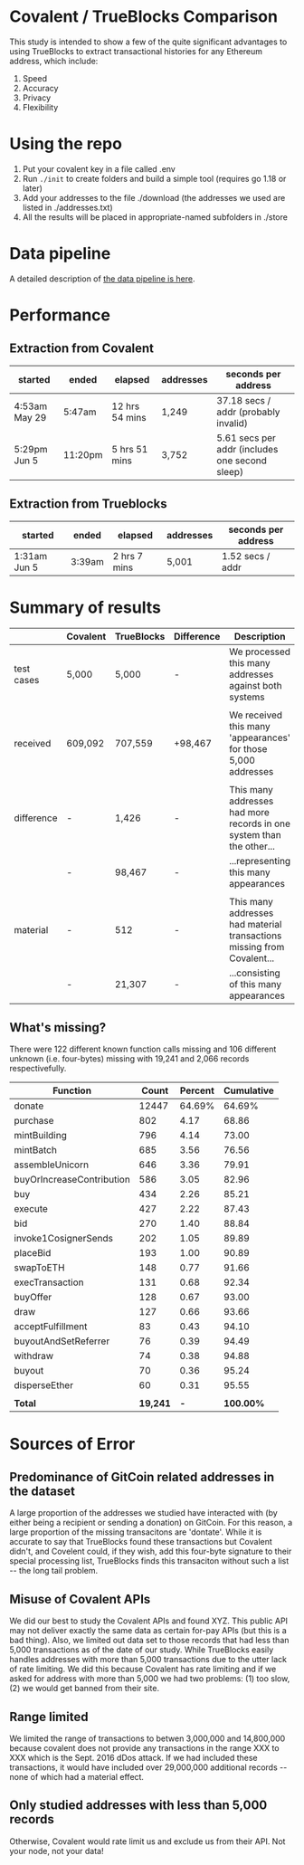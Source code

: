 # Covalent / TrueBlocks Comparison

This study is intended to show a few of the quite significant advantages to using TrueBlocks to extract transactional histories
for any Ethereum address, which include:

1. Speed
2. Accuracy
3. Privacy
4. Flexibility

# Using the repo

1. Put your covalent key in a file called .env
2. Run `./init` to create folders and build a simple tool (requires go 1.18 or later)
3. Add your addresses to the file ./download (the addresses we used are listed in ./addresses.txt)
4. All the results will be placed in appropriate-named subfolders in ./store

# Data pipeline

A detailed description of [the data pipeline is here](https://github.com/TrueBlocks/tokenomics/blob/main/explorations/covalent/PROCESS.md).

# Performance

## Extraction from Covalent

| started       | ended   | elapsed        | addresses | seconds per address                            |
| ------------- | ------- | -------------- | --------- | ---------------------------------------------- |
| 4:53am May 29 | 5:47am  | 12 hrs 54 mins | 1,249     | 37.18 secs / addr (probably invalid)           |
| 5:29pm Jun 5  | 11:20pm | 5 hrs 51 mins  | 3,752     | 5.61 secs per addr (includes one second sleep) |

## Extraction from Trueblocks

| started      | ended  | elapsed      | addresses | seconds per address |
| ------------ | ------ | ------------ | --------- | ------------------- |
| 1:31am Jun 5 | 3:39am | 2 hrs 7 mins | 5,001     | 1.52 secs / addr    |

# Summary of results

|            | Covalent | TrueBlocks | Difference | Description                                                             |
| ---------- | -------- | ---------- | ---------- | ----------------------------------------------------------------------- |
| test cases | 5,000    | 5,000      | -          | We processed this many addresses against both systems                   |
|            |          |            |            |                                                                         |
| received   | 609,092  | 707,559    | +98,467    | We received this many 'appearances' for those 5,000 addresses           |
|            |          |            |            |                                                                         |
| difference | -        | 1,426      | -          | This many addresses had more records in one system than the other...    |
|            | -        | 98,467     | -          | ...representing this many appearances                                   |
|            |          |            |            |                                                                         |
| material   | -        | 512        | -          | This many addresses had  material transactions missing from Covalent... |
|            | -        | 21,307     | -          | ...consisting of this many appearances                                  |

## What's missing?

There were 122 different known function calls missing and 106 different unknown (i.e. four-bytes) missing with 19,241 and 2,066 records respectivefully.

| Function                  | Count      | Percent | Cumulative  |
| ------------------------- | ---------- | ------- | ----------- |
| donate                    | 12447      | 64.69%  | 64.69%      |
| purchase                  | 802        | 4.17    | 68.86       |
| mintBuilding              | 796        | 4.14    | 73.00       |
| mintBatch                 | 685        | 3.56    | 76.56       |
| assembleUnicorn           | 646        | 3.36    | 79.91       |
| buyOrIncreaseContribution | 586        | 3.05    | 82.96       |
| buy                       | 434        | 2.26    | 85.21       |
| execute                   | 427        | 2.22    | 87.43       |
| bid                       | 270        | 1.40    | 88.84       |
| invoke1CosignerSends      | 202        | 1.05    | 89.89       |
| placeBid                  | 193        | 1.00    | 90.89       |
| swapToETH                 | 148        | 0.77    | 91.66       |
| execTransaction           | 131        | 0.68    | 92.34       |
| buyOffer                  | 128        | 0.67    | 93.00       |
| draw                      | 127        | 0.66    | 93.66       |
| acceptFulfillment         | 83         | 0.43    | 94.10       |
| buyoutAndSetReferrer      | 76         | 0.39    | 94.49       |
| withdraw                  | 74         | 0.38    | 94.88       |
| buyout                    | 70         | 0.36    | 95.24       |
| disperseEther             | 60         | 0.31    | 95.55       |
|                           |            |         |             |
| **Total**                 | **19,241** | **-**   | **100.00%** |

# Sources of Error

## Predominance of GitCoin related addresses in the dataset

A large proportion of the addresses we studied have interacted with (by either being 
a recipient or sending a donation) on GitCoin. For this reason, a large proportion of 
the missing transacitons are 'dontate'. While it is accurate to say that TrueBlocks
found these transactions but Covalent didn't, and Covelent could, if they wish, add
this four-byte signature to their special processing list, TrueBlocks finds this
transaciton without such a list -- the long tail problem.

## Misuse of Covalent APIs

We did our best to study the Covalent APIs and found XYZ. This public API may not
deliver exactly the same data as certain for-pay APIs (but this is a bad thing).
Also, we limited out data set to those records that had less than 5,000 transactions
as of the date of our study. While TrueBlocks easily handles addresses with more
than 5,000 transactions due to the utter lack of rate limiting. We did this
because Covalent has rate limiting and if we asked for address with more than 5,000
we had two problems: (1) too slow, (2) we would get banned from their site.

## Range limited

We limited the range of transactions to betwen 3,000,000 and 14,800,000 because
covalent does not provide any transactions in the range XXX to XXX which is
the Sept. 2016 dDos attack. If we had included these transactions, it would
have included over 29,000,000 additional records -- none of which had a material
effect.

## Only studied addresses with less than 5,000 records

Otherwise, Covalent would rate limit us and exclude us from their API.
Not your node, not your data!